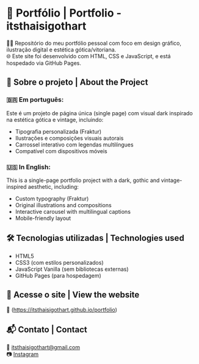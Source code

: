 # 🦇 Portfólio | Portfolio - itsthaisigothart

👩‍🎨 Repositório do meu portfólio pessoal com foco em design gráfico, ilustração digital e estética gótica/vitoriana.  
🌐 Este site foi desenvolvido com HTML, CSS e JavaScript, e está hospedado via GitHub Pages.

## 🔮 Sobre o projeto | About the Project

### 🇧🇷 Em português:

Este é um projeto de página única (single page) com visual dark inspirado na estética gótica e vintage, incluindo:
- Tipografia personalizada (Fraktur)
- Ilustrações e composições visuais autorais
- Carrossel interativo com legendas multilíngues
- Compatível com dispositivos móveis

### 🇺🇸 In English:

This is a single-page portfolio project with a dark, gothic and vintage-inspired aesthetic, including:
- Custom typography (Fraktur)
- Original illustrations and compositions
- Interactive carousel with multilingual captions
- Mobile-friendly layout

## 🛠️ Tecnologias utilizadas | Technologies used

- HTML5
- CSS3 (com estilos personalizados)
- JavaScript Vanilla (sem bibliotecas externas)
- GitHub Pages (para hospedagem)

## 🚀 Acesse o site | View the website

📍 (https://itsthaisigothart.github.io/portfolio)

## 📬 Contato | Contact

📧 itsthaisigothart@gmail.com  
📷 [Instagram](https://instagram.com/itsthaisigothart)  
